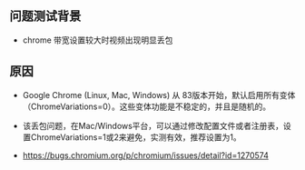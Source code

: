 
## 问题测试背景

- chrome 带宽设置较大时视频出现明显丢包


## 原因

- Google Chrome (Linux, Mac, Windows) 从 83版本开始，默认启用所有变体（ChromeVariations=0）。这些变体功能是不稳定的，并且是随机的。

- 该丢包问题，在Mac/Windows平台，可以通过修改配置文件或者注册表，设置ChromeVariations=1或2来避免，实测有效，推荐设置为1。

- https://bugs.chromium.org/p/chromium/issues/detail?id=1270574

